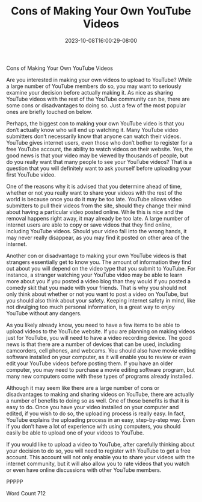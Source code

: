 ﻿---
title: "Cons of Making Your Own YouTube Videos"
date: 2023-10-08T16:00:29-08:00
description: "YouTube Tips for Web Success"
featured_image: "/images/YouTube.jpg"
tags: ["YouTube"]
---

Cons of Making Your Own YouTube Videos

Are you interested in making your own videos to upload to YouTube?  While a large number of YouTube members do so, you may want to seriously examine your decision before actually making it.  As nice as sharing YouTube videos with the rest of the YouTube community can be, there are some cons or disadvantages to doing so.  Just a few of the most popular ones are briefly touched on below.

Perhaps, the biggest con to making your own YouTube video is that you don’t actually know who will end up watching it.  Many YouTube video submitters don’t necessarily know that anyone can watch their videos.  YouTube gives internet users, even those who don’t bother to register for a free YouTube account, the ability to watch videos on their website.  Yes, the good news is that your video may be viewed by thousands of people, but do you really want that many people to see your YouTube videos?  That is a question that you will definitely want to ask yourself before uploading your first YouTube video.  

One of the reasons why it is advised that you determine ahead of time, whether or not you really want to share your videos with the rest of the world is because once you do it may be too late.  YouTube allows video submitters to pull their videos from the site, should they change their mind about having a particular video posted online.  While this is nice and the removal happens right away, it may already be too late.  A large number of internet users are able to copy or save videos that they find online, including YouTube videos.  Should your video fall into the wrong hands, it may never really disappear, as you may find it posted on other area of the internet.

Another con or disadvantage to making your own YouTube videos is that strangers essentially get to know you.  The amount of information they find out about you will depend on the video type that you submit to YouTube.  For instance, a stranger watching your YouTube video may be able to learn more about you if you posted a video blog than they would if you posted a comedy skit that you made with your friends.  That is why you should not only think about whether or not you want to post a video on YouTube, but you should also think about your safety.  Keeping internet safety in mind, like not divulging too much personal information, is a great way to enjoy YouTube without any dangers.  

As you likely already know, you need to have a few items to be able to upload videos to the YouTube website.  If you are planning on making videos just for YouTube, you will need to have a video recording device.  The good news is that there are a number of devices that can be used, including camcorders, cell phones, and webcams.  You should also have movie editing software installed on your computer, as it will enable you to review or even edit your YouTube videos before posting them.  If you have an older computer, you may need to purchase a movie editing software program, but many new computers come with these types of programs already installed.  

Although it may seem like there are a large number of cons or disadvantages to making and sharing videos on YouTube, there are actually a number of benefits to doing so as well.  One of those benefits is that it is easy to do.  Once you have your video installed on your computer and edited, if you wish to do so, the uploading process is really easy.  In fact, YouTube explains the uploading process in an easy, step-by-step way.  Even if you don’t have a lot of experience with using computers, you should easily be able to upload one of your videos to YouTube.

If you would like to upload a video to YouTube, after carefully thinking about your decision to do so, you will need to register with YouTube to get a free account.  This account will not only enable you to share your videos with the internet community, but it will also allow you to rate videos that you watch or even have online discussions with other YouTube members.  

PPPPP

Word Count 712



